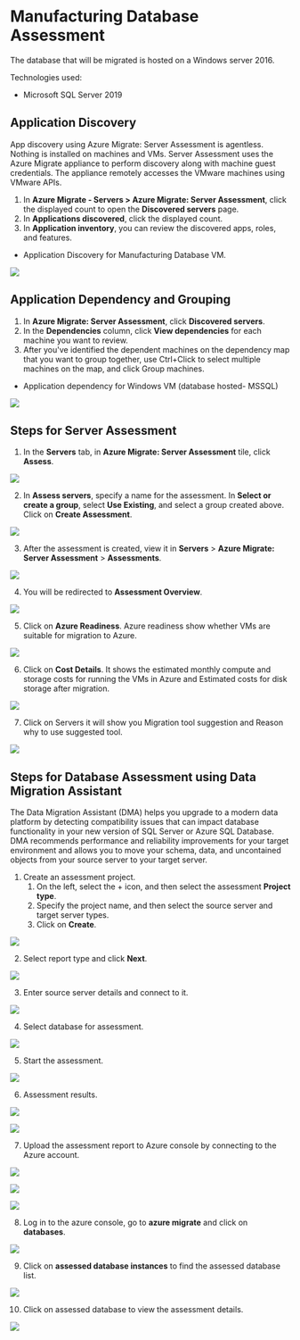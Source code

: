 # Manufacturing Database Assessment
The database that will be migrated is hosted on a Windows server 2016.

Technologies used:
 - Microsoft SQL Server 2019

## Application Discovery

App discovery using Azure Migrate: Server Assessment is agentless. Nothing is installed on machines and VMs. Server Assessment uses the Azure Migrate appliance to perform discovery along with machine guest credentials. The appliance remotely accesses the VMware machines using VMware APIs.

1. In **Azure Migrate - Servers > Azure Migrate: Server Assessment**, click the displayed count to open the **Discovered servers** page.
2. In **Applications discovered**, click the displayed count.
3. In **Application inventory**, you can review the discovered apps, roles, and features.

* Application Discovery for Manufacturing Database VM.

<p><kbd>
  <img src="https://github.com/Click2Cloud/Azure-Migrate/blob/master/images/manufacturing-db/application-discovery-database.PNG?raw=true">
</kbd></p>

## Application Dependency and Grouping

1. In **Azure Migrate: Server Assessment**, click **Discovered servers**.
2. In the **Dependencies** column, click **View dependencies** for each machine you want to review.
3. After you've identified the dependent machines on the dependency map that you want to group together, use Ctrl+Click to select multiple machines on the map, and click Group machines.

* Application dependency for Windows VM (database hosted- MSSQL)

<p><kbd>
  <img src="https://github.com/Click2Cloud/Azure-Migrate/blob/master/images/manufacturing-db/application-dependency-databases.PNG?raw=true">
</kbd></p>

## Steps for Server Assessment
1. In the **Servers** tab, in **Azure Migrate: Server Assessment** tile, click **Assess**.

<p><kbd>
  <img src="https://github.com/Click2Cloud/Azure-Migrate/blob/master/images/manufacturing-db/sa-1.PNG?raw=true">
</kbd></p>

2. In **Assess servers**, specify a name for the assessment. In **Select or create a group**, select **Use Existing**, and select a group created above. Click on **Create Assessment**.

<p><kbd>
  <img src="https://github.com/Click2Cloud/Azure-Migrate/blob/master/images/manufacturing-db/sa-2.PNG?raw=true">
</kbd></p>

3. After the assessment is created, view it in **Servers** > **Azure Migrate: Server Assessment** > **Assessments**.

<p><kbd>
  <img src="https://github.com/Click2Cloud/Azure-Migrate/blob/master/images/manufacturing-db/sa-3.PNG?raw=true">
</kbd></p>

4. You will be redirected to **Assessment Overview**.

<p><kbd>
  <img src="https://github.com/Click2Cloud/Azure-Migrate/blob/master/images/manufacturing-db/sa-4.PNG?raw=true">
</kbd></p>

5. Click on **Azure Readiness**.
Azure readiness show whether VMs are suitable for migration to Azure.

<p><kbd>
  <img src="https://github.com/Click2Cloud/Azure-Migrate/blob/master/images/manufacturing-db/sa-5.PNG?raw=true">
</kbd></p>

6. Click on **Cost Details**.
It shows the estimated monthly compute and storage costs for running the VMs in Azure and Estimated costs for disk storage after migration.

<p><kbd>
  <img src="https://github.com/Click2Cloud/Azure-Migrate/blob/master/images/manufacturing-db/sa-6.PNG?raw=true">
</kbd></p>

7. Click on Servers it will show you Migration tool suggestion and Reason why to use suggested tool.

<p><kbd>
  <img src="https://github.com/Click2Cloud/Azure-Migrate/blob/master/images/manufacturing-db/sa-7.PNG?raw=true">
</kbd></p>

## Steps for Database Assessment using Data Migration Assistant

The Data Migration Assistant (DMA) helps you upgrade to a modern data platform by detecting compatibility issues that can impact database functionality in your new version of SQL Server or Azure SQL Database. DMA recommends performance and reliability improvements for your target environment and allows you to move your schema, data, and uncontained objects from your source server to your target server.

1. Create an assessment project.
   1.  On the left, select the + icon, and then select the assessment **Project type**.
   2. Specify the project name, and then select the source server and target server types.
   3. Click on **Create**.

<p><kbd>
  <img src="https://github.com/Click2Cloud/Azure-Migrate/blob/master/images/manufacturing-db/dma-1.PNG?raw=true">
</kbd></p>

2. Select report type and click **Next**.

<p><kbd>
  <img src="https://github.com/Click2Cloud/Azure-Migrate/blob/master/images/manufacturing-db/dma-2.PNG?raw=true">
</kbd></p>

3. Enter source server details and connect to it.

<p><kbd>
  <img src="https://github.com/Click2Cloud/Azure-Migrate/blob/master/images/manufacturing-db/dma-3.PNG?raw=true">
</kbd></p>

4. Select database for assessment.

<p><kbd>
  <img src="https://github.com/Click2Cloud/Azure-Migrate/blob/master/images/manufacturing-db/dma-4.PNG?raw=true">
</kbd></p>

5. Start the assessment.

<p><kbd>
  <img src="https://github.com/Click2Cloud/Azure-Migrate/blob/master/images/manufacturing-db/dma-5.PNG?raw=true">
</kbd></p>

6. Assessment results.

<p><kbd>
  <img src="https://github.com/Click2Cloud/Azure-Migrate/blob/master/images/manufacturing-db/dma-6.PNG?raw=true">
</kbd></p>

<p><kbd>
  <img src="https://github.com/Click2Cloud/Azure-Migrate/blob/master/images/manufacturing-db/dma-7.PNG?raw=true">
</kbd></p>

7. Upload the assessment report to Azure console by connecting to the Azure account.

<p><kbd>
   <img src="https://github.com/Click2Cloud/Azure-Migrate/blob/master/images/manufacturing-db/dma-8.PNG?raw=true">
</kbd></p>

<p><kbd>
   <img src="https://github.com/Click2Cloud/Azure-Migrate/blob/master/images/manufacturing-db/dma-9.PNG?raw=true">
</kbd></p>

<p><kbd>
   <img src="https://github.com/Click2Cloud/Azure-Migrate/blob/master/images/manufacturing-db/dma-10.PNG?raw=true">
</kbd></p>

8. Log in to the azure console, go to **azure migrate** and click on **databases**.

<p><kbd>
   <img src="https://github.com/Click2Cloud/Azure-Migrate/blob/master/images/manufacturing-db/dma-11.PNG?raw=true">
</kbd></p>

9. Click on **assessed database instances** to find the assessed database list.

<p><kbd>
  <img src="https://github.com/Click2Cloud/Azure-Migrate/blob/master/images/manufacturing-db/dma-12.PNG?raw=true">
</kbd></p>

10. Click on assessed database to view the assessment details.

<p><kbd>
   <img src="https://github.com/Click2Cloud/Azure-Migrate/blob/master/images/manufacturing-db/dma-13.PNG?raw=true">
</kbd></p>